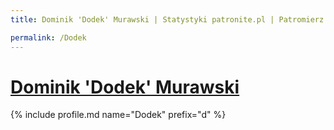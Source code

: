 ```yaml
---
title: Dominik 'Dodek' Murawski | Statystyki patronite.pl | Patromierz

permalink: /Dodek
---
```


# [Dominik 'Dodek' Murawski](https://patronite.pl/Dodek)

{% include profile.md name="Dodek" prefix="d" %}

